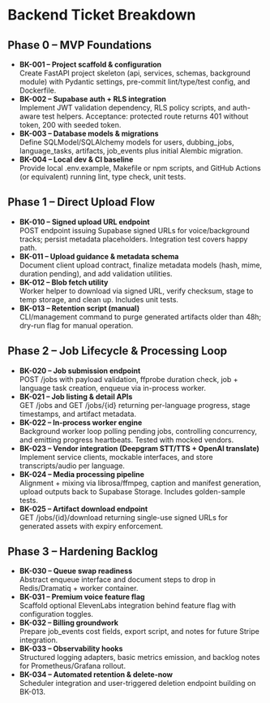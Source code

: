 # Backend Ticket Breakdown

## Phase 0 – MVP Foundations
- **BK-001 – Project scaffold & configuration**  
  Create FastAPI project skeleton (api, services, schemas, background module) with Pydantic settings, pre-commit lint/type/test config, and Dockerfile.  
- **BK-002 – Supabase auth + RLS integration**  
  Implement JWT validation dependency, RLS policy scripts, and auth-aware test helpers. Acceptance: protected route returns 401 without token, 200 with seeded token.  
- **BK-003 – Database models & migrations**  
  Define SQLModel/SQLAlchemy models for users, dubbing_jobs, language_tasks, artifacts, job_events plus initial Alembic migration.  
- **BK-004 – Local dev & CI baseline**  
  Provide local .env.example, Makefile or npm scripts, and GitHub Actions (or equivalent) running lint, type check, unit tests.

## Phase 1 – Direct Upload Flow
- **BK-010 – Signed upload URL endpoint**  
  POST endpoint issuing Supabase signed URLs for voice/background tracks; persist metadata placeholders. Integration test covers happy path.  
- **BK-011 – Upload guidance & metadata schema**  
  Document client upload contract, finalize metadata models (hash, mime, duration pending), and add validation utilities.  
- **BK-012 – Blob fetch utility**  
  Worker helper to download via signed URL, verify checksum, stage to temp storage, and clean up. Includes unit tests.  
- **BK-013 – Retention script (manual)**  
  CLI/management command to purge generated artifacts older than 48h; dry-run flag for manual operation.

## Phase 2 – Job Lifecycle & Processing Loop
- **BK-020 – Job submission endpoint**  
  POST /jobs with payload validation, ffprobe duration check, job + language task creation, enqueue via in-process worker.  
- **BK-021 – Job listing & detail APIs**  
  GET /jobs and GET /jobs/{id} returning per-language progress, stage timestamps, and artifact metadata.  
- **BK-022 – In-process worker engine**  
  Background worker loop polling pending jobs, controlling concurrency, and emitting progress heartbeats. Tested with mocked vendors.  
- **BK-023 – Vendor integration (Deepgram STT/TTS + OpenAI translate)**  
  Implement service clients, mockable interfaces, and store transcripts/audio per language.  
- **BK-024 – Media processing pipeline**  
  Alignment + mixing via librosa/ffmpeg, caption and manifest generation, upload outputs back to Supabase Storage. Includes golden-sample tests.  
- **BK-025 – Artifact download endpoint**  
  GET /jobs/{id}/download returning single-use signed URLs for generated assets with expiry enforcement.

## Phase 3 – Hardening Backlog
- **BK-030 – Queue swap readiness**  
  Abstract enqueue interface and document steps to drop in Redis/Dramatiq + worker container.  
- **BK-031 – Premium voice feature flag**  
  Scaffold optional ElevenLabs integration behind feature flag with configuration toggles.  
- **BK-032 – Billing groundwork**  
  Prepare job_events cost fields, export script, and notes for future Stripe integration.  
- **BK-033 – Observability hooks**  
  Structured logging adapters, basic metrics emission, and backlog notes for Prometheus/Grafana rollout.  
- **BK-034 – Automated retention & delete-now**  
  Scheduler integration and user-triggered deletion endpoint building on BK-013.
